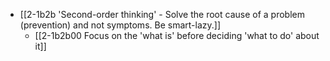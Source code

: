 - [[2-1b2b 'Second-order thinking' - Solve the root cause of a problem (prevention) and not symptoms. Be smart-lazy.]]
	- [[2-1b2b00 Focus on the 'what is' before deciding 'what to do' about it]]

